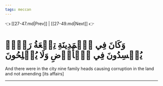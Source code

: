 ```yaml
---
tags: meccan
---
```


👈 [[27-47.md|Prev]] | [[27-49.md|Next]] 👉

# وَكَانَ فِي ٱلۡمَدِينَةِ تِسۡعَةُ رَهۡطٖ يُفۡسِدُونَ فِي ٱلۡأَرۡضِ وَلَا يُصۡلِحُونَ

And there were in the city nine family heads causing corruption in the land and not amending [its affairs]

---

